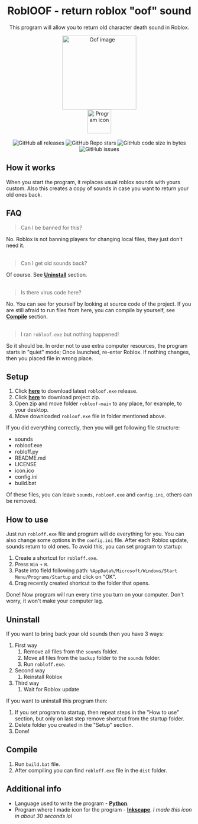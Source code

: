 <div align="center">
  <h1>RoblOOF - return roblox "oof" sound</h1>
  <p>This program will allow you to return old character death sound in Roblox.</p>
  <img src="https://mystickermania.com/cdn/stickers/games/sticker_3326-256x256.png" alt="Oof image" width="200">
  <br>
  <img src="https://raw.githubusercontent.com/Zgoly/robloof/main/icon.ico" alt="Program icon" width="64">
  <br><br>
  <img alt="GitHub all releases" src="https://img.shields.io/github/downloads/zgoly/robloof/total?logo=GitHub&style=flat">
  <img alt="GitHub Repo stars" src="https://img.shields.io/github/stars/zgoly/robloof">
  <img alt="GitHub code size in bytes" src="https://img.shields.io/github/languages/code-size/zgoly/robloof?style=flat">
  <img alt="GitHub issues" src="https://img.shields.io/github/issues/zgoly/robloof?style=flat">
</div>

## How it works
When you start the program, it replaces usual roblox sounds with yours custom. Also this creates a copy of sounds in case you want to return your old ones back.
## FAQ
> Can I be banned for this?

No. Roblox is not banning players for changing local files, they just don't need it.
<br><br>
> Can I get old sounds back?

Of course. See **[Uninstall](#uninstall)** section.
<br><br>
> Is there virus code here?

No. You can see for yourself by looking at source code of the project. If you are still afraid to run files from here, you can compile by yourself, see **[Compile](#compile)** section.
<br><br>
> I ran `robloof.exe` but nothing happened!

So it should be. In order not to use extra computer resources, the program starts in "quiet" mode; Once launched, re-enter Roblox. If nothing changes, then you placed file in wrong place.

## Setup
1. Click **[here](https://github.com/zgoly/robloof/releases/latest/download/robloof.exe)** to download latest `robloof.exe` release.
2. Click **[here](https://github.com/Zgoly/robloof/archive/refs/heads/main.zip)** to download project zip.
3. Open zip and move folder `robloof-main` to any place, for example, to your desktop.
4. Move downloaded `robloof.exe` file in folder mentioned above.

If you did everything correctly, then you will get following file structure:

- sounds
- robloof.exe
- robloff.py
- README.md
- LICENSE
- icon.ico
- config.ini
- build.bat

Of these files, you can leave `sounds`, `robloof.exe` and `config.ini`, others can be removed.

## How to use
Just run `robloff.exe` file and program will do everything for you. You can also change some options in the `config.ini` file.
After each Roblox update, sounds return to old ones. To avoid this, you can set program to startup:

1. Create a shortcut for `robloff.exe`.
2. Press `Win` + `R`.
3. Paste into field following path: `%AppData%/Microsoft/Windows/Start Menu/Programs/Startup` and click on "OK".
4. Drag recently created shortcut to the folder that opens.

Done! Now program will run every time you turn on your computer. Don't worry, it won't make your computer lag.

## Uninstall
If you want to bring back your old sounds then you have 3 ways:

1. First way
    1. Remove all files from the `sounds` folder.
    2. Move all files from the `backup` folder to the `sounds` folder.
    3. Run `robloff.exe`.
2. Second way
    1. Reinstall Roblox
2. Third way
    1. Wait for Roblox update

If you want to uninstall this program then:

1. If you set program to startup, then repeat steps in the "How to use" section, but only on last step remove shortcut from the startup folder.
2. Delete folder you created in the "Setup" section.
3. Done!

## Compile
1. Run `build.bat` file.
2. After compiling you can find `robloff.exe` file in the `dist` folder.

## Additional info
- Language used to write the program - **[Python](https://www.python.org/)**.
- Program where I made icon for the program - **[Inkscape](https://inkscape.org/)**. *I made this icon in about 30 seconds lol*
